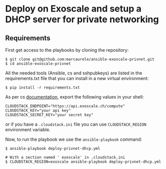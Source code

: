 # Deploy on Exoscale and setup a DHCP server for private networking

## Requirements

First get access to the playbooks by cloning the repository:

    $ git clone git@github.com:marcaurele/ansible-exoscale-privnet.git
    $ cd ansible-exoscale-privnet

All the needed tools (Ansible, cs and sshpubkeys) are listed in the requirements.txt file that you can install in a new virtual environment:

    $ pip install -r requirements.txt

As per cs [documentation](https://github.com/exoscale/cs), export the following values in your shell:

```
CLOUDSTACK_ENDPOINT="https://api.exoscale.ch/compute"
CLOUDSTACK_KEY="your api key"
CLOUDSTACK_SECRET_KEY="your secret key"
```

or if you have a `.cloudstack.ini` file you can use `CLOUDSTACK_REGION` environment variable.


Now, to run the playbook we use the `ansible-playbook` command:

    $ ansible-playbook deploy-privnet-dhcp.yml

    # With a section named ' exoscale' in .cloudstack.ini
    $ CLOUDSTACK_REGION=exoscale ansible-playbook deploy-privnet-dhcp.yml

